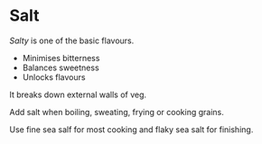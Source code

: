 # Salt

_Salty_ is one of the basic flavours.

- Minimises bitterness
- Balances sweetness
- Unlocks flavours

It breaks down external walls of veg.

Add salt when boiling, sweating, frying or cooking grains.

Use fine sea salf for most cooking and flaky sea salt for finishing.